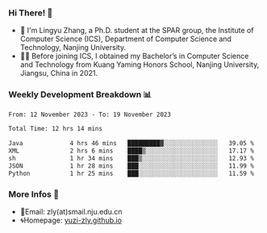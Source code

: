 ### Hi There! 👋 
- 🐳 I'm Lingyu Zhang, a Ph.D. student at the SPAR group, the Institute of Computer Science (ICS), Department of Computer Science and Technology, Nanjing University.
- 🧑‍🎓 Before joining ICS, I obtained my Bachelor’s in Computer Science and Technology from Kuang Yaming Honors School, Nanjing University, Jiangsu, China in 2021.

### Weekly Development Breakdown :bar_chart:

<!--START_SECTION:waka-->

```txt
From: 12 November 2023 - To: 19 November 2023

Total Time: 12 hrs 14 mins

Java             4 hrs 46 mins   █████████▓░░░░░░░░░░░░░░░   39.05 %
XML              2 hrs 6 mins    ████▒░░░░░░░░░░░░░░░░░░░░   17.17 %
sh               1 hr 34 mins    ███▒░░░░░░░░░░░░░░░░░░░░░   12.93 %
JSON             1 hr 28 mins    ███░░░░░░░░░░░░░░░░░░░░░░   11.99 %
Python           1 hr 25 mins    ███░░░░░░░░░░░░░░░░░░░░░░   11.59 %
```

<!--END_SECTION:waka-->

<!--
### Github Contributions :octocat:

![](https://raw.githubusercontent.com/yuzi-zly/yuzi-zly/output/github-contribution-grid-snake.svg)              
-->

### More Infos 📖

- 📧Email: zly(at)smail.nju.edu.cn
- 🌀Homepage: [yuzi-zly.github.io](https://yuzi-zly.github.io/)
